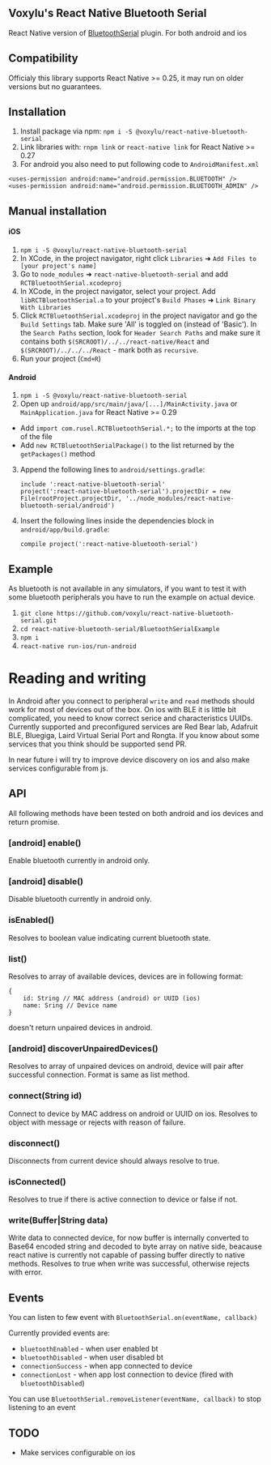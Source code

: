 ## Voxylu's React Native Bluetooth Serial

React Native version of [BluetoothSerial](https://github.com/don/BluetoothSerial) plugin. For both
android and ios

## Compatibility

Officialy this library supports React Native >= 0.25, it may run on older versions but no guarantees.

## Installation

1. Install package via npm: `npm i -S @voxylu/react-native-bluetooth-serial`
2. Link libraries with: `rnpm link` or `react-native link` for React Native >= 0.27
3. For android you also need to put following code to `AndroidManifest.xml`

```
<uses-permission android:name="android.permission.BLUETOOTH" />
<uses-permission android:name="android.permission.BLUETOOTH_ADMIN" />
```

## Manual installation

#### iOS

1. `npm i -S @voxylu/react-native-bluetooth-serial`
2. In XCode, in the project navigator, right click `Libraries` ➜ `Add Files to [your project's name]`
3. Go to `node_modules` ➜ `react-native-bluetooth-serial` and add `RCTBluetoothSerial.xcodeproj`
4. In XCode, in the project navigator, select your project. Add `libRCTBluetoothSerial.a` to your project's `Build Phases` ➜ `Link Binary With Libraries`
5. Click `RCTBluetoothSerial.xcodeproj` in the project navigator and go the `Build Settings` tab. Make sure 'All' is toggled on (instead of 'Basic'). In the `Search Paths` section, look for `Header Search Paths` and make sure it contains both `$(SRCROOT)/../../react-native/React` and `$(SRCROOT)/../../../React` - mark both as `recursive`.
6. Run your project (`Cmd+R`)

#### Android

1. `npm i -S @voxylu/react-native-bluetooth-serial`
2. Open up `android/app/src/main/java/[...]/MainActivity.java` or `MainApplication.java` for React Native >= 0.29

- Add `import com.rusel.RCTBluetoothSerial.*;` to the imports at the top of the file
- Add `new RCTBluetoothSerialPackage()` to the list returned by the `getPackages()` method

3. Append the following lines to `android/settings.gradle`:
   ```
   include ':react-native-bluetooth-serial'
   project(':react-native-bluetooth-serial').projectDir = new File(rootProject.projectDir, '../node_modules/react-native-bluetooth-serial/android')
   ```
4. Insert the following lines inside the dependencies block in `android/app/build.gradle`:
   ```
   compile project(':react-native-bluetooth-serial')
   ```

## Example

As bluetooth is not available in any simulators, if you want to test it with some bluetooth peripherals you have
to run the example on actual device.

1. `git clone https://github.com/voxylu/react-native-bluetooth-serial.git`
2. `cd react-native-bluetooth-serial/BluetoothSerialExample`
3. `npm i`
4. `react-native run-ios/run-android`

# Reading and writing

In Android after you connect to peripheral `write` and `read` methods should work for most of devices out of the box.
On ios with BLE it is little bit complicated, you need to know correct serice and characteristics UUIDs. Currently
supported and preconfigured services are Red Bear lab, Adafruit BLE, Bluegiga, Laird Virtual Serial Port and Rongta. If
you know about some services that you think should be supported send PR.

In near future i will try to improve device discovery on ios and also make services configurable from js.

## API

All following methods have been tested on both android and ios devices and return promise.

### [android] enable()

Enable bluetooth currently in android only.

### [android] disable()

Disable bluetooth currently in android only.

### isEnabled()

Resolves to boolean value indicating current bluetooth state.

### list()

Resolves to array of available devices, devices are in following format:

```
{
    id: String // MAC address (android) or UUID (ios)
    name: Sring // Device name
}
```

doesn't return unpaired devices in android.

### [android] discoverUnpairedDevices()

Resolves to array of unpaired devices on android, device will pair after successful connection. Format is same as list method.

### connect(String id)

Connect to device by MAC address on android or UUID on ios. Resolves to object with message or rejects with reason of failure.

### disconnect()

Disconnects from current device should always resolve to true.

### isConnected()

Resolves to true if there is active connection to device or false if not.

### write(Buffer|String data)

Write data to connected device, for now buffer is internally converted to Base64 encoded string and decoded to byte array
on native side, beacause react native is currently not capable of passing buffer directly to native methods. Resolves
to true when write was successful, otherwise rejects with error.

## Events

You can listen to few event with `BluetoothSerial.on(eventName, callback)`

Currently provided events are:

- `bluetoothEnabled` - when user enabled bt
- `bluetoothDisabled` - when user disabled bt
- `connectionSuccess` - when app connected to device
- `connectionLost` - when app lost connection to device (fired with `bluetoothDisabled`)

You can use `BluetoothSerial.removeListener(eventName, callback)` to stop listening to an event

## TODO

- Make services configurable on ios
